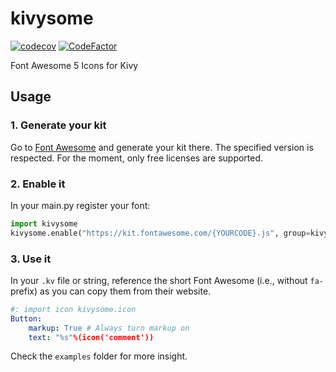 # kivysome

[![codecov](https://codecov.io/gh/matfax/kivysome/branch/master/graph/badge.svg)](https://codecov.io/gh/matfax/kivysome)
[![CodeFactor](https://www.codefactor.io/repository/github/matfax/kivysome/badge)](https://www.codefactor.io/repository/github/matfax/kivysome)

Font Awesome 5 Icons for Kivy

## Usage

### 1. Generate your kit

Go to [Font Awesome](https://fontawesome.com/kits) and generate your kit there.
The specified version is respected.
For the moment, only free licenses are supported. 

### 2. Enable it

In your main.py register your font:

```python
import kivysome 
kivysome.enable("https://kit.fontawesome.com/{YOURCODE}.js", group=kivysome.FontGroup.SOLID)
```

### 3. Use it

In your `.kv` file or string, reference the short Font Awesome (i.e., without `fa-` prefix) as you can copy them from their website.

```yaml
#: import icon kivysome.icon
Button:
    markup: True # Always turn markup on
    text: "%s"%(icon('comment'))
```

Check the `examples` folder for more insight.
